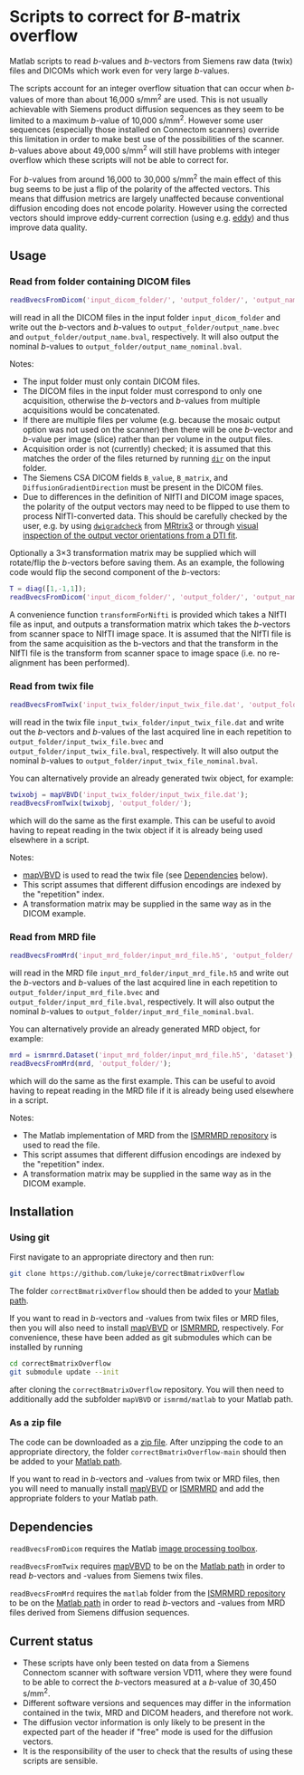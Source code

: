 # Scripts to correct for *B*-matrix overflow
Matlab scripts to read *b*-values and *b*-vectors from Siemens raw data (twix) files and DICOMs which work even for very large *b*-values.

The scripts account for an integer overflow situation that can occur when *b*-values of more than about 16,000 s/mm<sup>2</sup> are used.
This is not usually achievable with Siemens product diffusion sequences as they seem to be limited to a maximum *b*-value of 10,000 s/mm<sup>2</sup>.
However some user sequences (especially those installed on Connectom scanners) override this limitation in order to make best use of the possibilities of the scanner.
*b*-values above about 49,000 s/mm<sup>2</sup> will still have problems with integer overflow which these scripts will not be able to correct for.

For *b*-values from around 16,000 to 30,000 s/mm<sup>2</sup> the main effect of this bug seems to be just a flip of the polarity of the affected vectors.
This means that diffusion metrics are largely unaffected because conventional diffusion encoding does not encode polarity.
However using the corrected vectors should improve eddy-current correction (using e.g. [eddy](https://fsl.fmrib.ox.ac.uk/fsl/fslwiki/eddy)) and thus improve data quality.

## Usage
### Read from folder containing DICOM files
```matlab
readBvecsFromDicom('input_dicom_folder/', 'output_folder/', 'output_name');
```
will read in all the DICOM files in the input folder `input_dicom_folder` and write out the *b*-vectors and *b*-values to `output_folder/output_name.bvec` and `output_folder/output_name.bval`, respectively.
It will also output the nominal *b*-values to `output_folder/output_name_nominal.bval`.

Notes:
- The input folder must only contain DICOM files. 
- The DICOM files in the input folder must correspond to only one acquisition, otherwise the *b*-vectors and *b*-values from multiple acquisitions would be concatenated.
- If there are multiple files per volume (e.g. because the mosaic output option was not used on the scanner) then there will be one *b*-vector and *b*-value per image (slice) rather than per volume in the output files.
- Acquisition order is not (currently) checked; it is assumed that this matches the order of the files returned by running [`dir`](https://mathworks.com/help/matlab/ref/dir.html) on the input folder.
- The Siemens CSA DICOM fields `B_value`, `B_matrix`, and `DiffusionGradientDirection` must be present in the DICOM files.
- Due to differences in the definition of NIfTI and DICOM image spaces, the polarity of the output vectors may need to be flipped to use them to process NIfTI-converted data. This should be carefully checked by the user, e.g. by using [`dwigradcheck`](https://mrtrix.readthedocs.io/en/latest/reference/commands/dwigradcheck.html) from [MRtrix3](https://mrtrix.readthedocs.io/en/latest/index.html) or through [visual inspection of the output vector orientations from a DTI fit](http://camino.cs.ucl.ac.uk/index.php?n=Tutorials.DTI#dt_fit).

Optionally a 3×3 transformation matrix may be supplied which will rotate/flip the *b*-vectors before saving them.
As an example, the following code would flip the second component of the *b*-vectors:
```matlab
T = diag([1,-1,1]);
readBvecsFromDicom('input_dicom_folder/', 'output_folder/', 'output_name', T);
```
A convenience function `transformForNifti` is provided which takes a NIfTI file as input, and outputs a transformation matrix which takes the *b*-vectors from scanner space to NIfTI image space.
It is assumed that the NIfTI file is from the same acquisition as the b-vectors and that the transform in the NIfTI file is the transform from scanner space to image space (i.e. no re-alignment has been performed).

### Read from twix file
```matlab
readBvecsFromTwix('input_twix_folder/input_twix_file.dat', 'output_folder/');
```
will read in the twix file `input_twix_folder/input_twix_file.dat` and write out the *b*-vectors and *b*-values of the last acquired line in each repetition to `output_folder/input_twix_file.bvec` and `output_folder/input_twix_file.bval`, respectively.
It will also output the nominal *b*-values to `output_folder/input_twix_file_nominal.bval`.

You can alternatively provide an already generated twix object, for example:
```matlab
twixobj = mapVBVD('input_twix_folder/input_twix_file.dat');
readBvecsFromTwix(twixobj, 'output_folder/');
```
which will do the same as the first example.
This can be useful to avoid having to repeat reading in the twix object if it is already being used elsewhere in a script.

Notes:
- [mapVBVD](https://github.com/pehses/mapVBVD) is used to read the twix file (see [Dependencies](#dependencies) below).
- This script assumes that different diffusion encodings are indexed by the "repetition" index.
- A transformation matrix may be supplied in the same way as in the DICOM example.

### Read from MRD file
```matlab
readBvecsFromMrd('input_mrd_folder/input_mrd_file.h5', 'output_folder/');
```
will read in the MRD file `input_mrd_folder/input_mrd_file.h5` and write out the *b*-vectors and *b*-values of the last acquired line in each repetition to `output_folder/input_mrd_file.bvec` and `output_folder/input_mrd_file.bval`, respectively.
It will also output the nominal *b*-values to `output_folder/input_mrd_file_nominal.bval`.

You can alternatively provide an already generated MRD object, for example:
```matlab
mrd = ismrmrd.Dataset('input_mrd_folder/input_mrd_file.h5', 'dataset');
readBvecsFromMrd(mrd, 'output_folder/');
```
which will do the same as the first example.
This can be useful to avoid having to repeat reading in the MRD file if it is already being used elsewhere in a script.

Notes:
- The Matlab implementation of MRD from the [ISMRMRD repository](https://github.com/ismrmrd/ismrmrd) is used to read the file.
- This script assumes that different diffusion encodings are indexed by the "repetition" index.
- A transformation matrix may be supplied in the same way as in the DICOM example.

## Installation
### Using git
First navigate to an appropriate directory and then run:
```sh
git clone https://github.com/lukeje/correctBmatrixOverflow
```
The folder `correctBmatrixOverflow` should then be added to your [Matlab path](https://mathworks.com/help/matlab/matlab_env/add-remove-or-reorder-folders-on-the-search-path.html).

If you want to read in *b*-vectors and -values from twix files or MRD files, then you will also need to install [mapVBVD](https://github.com/pehses/mapVBVD) or [ISMRMRD](https://github.com/ismrmrd/ismrmrd), respectively.
For convenience, these have been added as git submodules which can be installed by running
```sh
cd correctBmatrixOverflow
git submodule update --init
```
after cloning the `correctBmatrixOverflow` repository.
You will then need to additionally add the subfolder `mapVBVD` or `ismrmd/matlab` to your Matlab path.

### As a zip file
The code can be downloaded as a [zip file](https://github.com/lukeje/correctBmatrixOverflow/archive/refs/heads/main.zip).
After unzipping the code to an appropriate directory, the folder `correctBmatrixOverflow-main` should then be added to your [Matlab path](https://mathworks.com/help/matlab/matlab_env/add-remove-or-reorder-folders-on-the-search-path.html).

If you want to read in *b*-vectors and -values from twix or MRD files, then you will need to manually install [mapVBVD](https://github.com/pehses/mapVBVD) or [ISMRMRD](https://github.com/ismrmrd/ismrmrd) and add the appropriate folders to your Matlab path.

## Dependencies
`readBvecsFromDicom` requires the Matlab [image processing toolbox](https://mathworks.com/help/images/index.html).

`readBvecsFromTwix` requires [mapVBVD](https://github.com/pehses/mapVBVD) to be on the [Matlab path](https://mathworks.com/help/matlab/matlab_env/add-remove-or-reorder-folders-on-the-search-path.html) in order to read *b*-vectors and -values from Siemens twix files.

`readBvecsFromMrd` requires the `matlab` folder from the [ISMRMRD repository](https://github.com/ismrmrd/ismrmrd) to be on the [Matlab path](https://mathworks.com/help/matlab/matlab_env/add-remove-or-reorder-folders-on-the-search-path.html) in order to read *b*-vectors and -values from MRD files derived from Siemens diffusion sequences.

## Current status
- These scripts have only been tested on data from a Siemens Connectom scanner with software version VD11, where they were found to be able to correct the *b*-vectors measured at a *b*-value of 30,450 s/mm<sup>2</sup>.
- Different software versions and sequences may differ in the information contained in the twix, MRD and DICOM headers, and therefore not work.
- The diffusion vector information is only likely to be present in the expected part of the header if "free" mode is used for the diffusion vectors.
- It is the responsibility of the user to check that the results of using these scripts are sensible.

